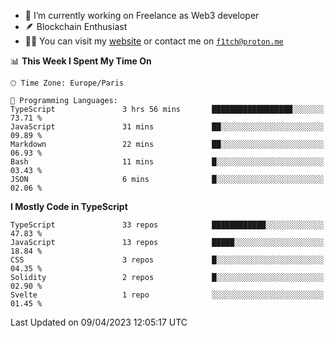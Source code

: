 - 🔭 I’m currently working on Freelance as Web3 developer
- 🪶 Blockchain Enthusiast
- 👨‍💻 You can visit my [website](https://f1tch.xyz) or contact me on [`f1tch@proton.me`](mailto:f1tch@proton.me)

<!--START_SECTION:waka-->
📊 **This Week I Spent My Time On** 

```text
🕑︎ Time Zone: Europe/Paris

💬 Programming Languages: 
TypeScript               3 hrs 56 mins       ██████████████████░░░░░░░   73.71 % 
JavaScript               31 mins             ██░░░░░░░░░░░░░░░░░░░░░░░   09.89 % 
Markdown                 22 mins             ██░░░░░░░░░░░░░░░░░░░░░░░   06.93 % 
Bash                     11 mins             █░░░░░░░░░░░░░░░░░░░░░░░░   03.43 % 
JSON                     6 mins              █░░░░░░░░░░░░░░░░░░░░░░░░   02.06 % 
```

**I Mostly Code in TypeScript** 

```text
TypeScript               33 repos            ████████████░░░░░░░░░░░░░   47.83 % 
JavaScript               13 repos            █████░░░░░░░░░░░░░░░░░░░░   18.84 % 
CSS                      3 repos             █░░░░░░░░░░░░░░░░░░░░░░░░   04.35 % 
Solidity                 2 repos             █░░░░░░░░░░░░░░░░░░░░░░░░   02.90 % 
Svelte                   1 repo              ░░░░░░░░░░░░░░░░░░░░░░░░░   01.45 % 
```




 Last Updated on 09/04/2023 12:05:17 UTC
<!--END_SECTION:waka-->
